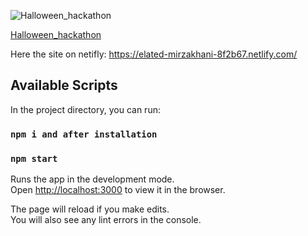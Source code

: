 ![Halloween_hackathon](.Halloween_hackathon/src/components/img/accueil.png )

[Halloween_hackathon](.Halloween_hackathon/src/components/img/reultats.png)

Here the site on netifly:
https://elated-mirzakhani-8f2b67.netlify.com/

## Available Scripts

In the project directory, you can run:

### `npm i and after installation`

### `npm start`

Runs the app in the development mode.<br />
Open [http://localhost:3000](http://localhost:3000) to view it in the browser.

The page will reload if you make edits.<br />
You will also see any lint errors in the console.


